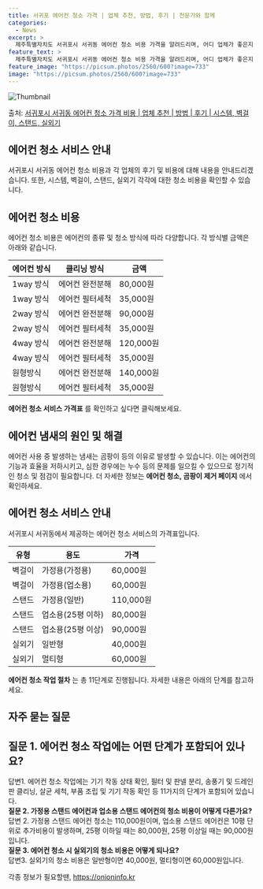 ```yaml
---
title: 서귀포 에어컨 청소 가격 | 업체 추천, 방법, 후기 | 전문가와 함께
categories:
  - News
excerpt: >
  제주특별자치도 서귀포시 서귀동 에어컨 청소 비용 가격을 알려드리며, 어디 업체가 좋은지 후기를 통해 알아보겠습니다. 현재 글에서는 시스템, 벽걸이, 스탠드, 실외기 각각에 대해 청소 비용이 나와 있으니 참고하시면 되겠습니다. 에어컨 분해 청소 방법 보기 👈 클릭셀프 에어컨 청소 방법 보기👈 클릭서귀포시 서귀동 에어컨 청소 비용시스템에어컨 방식클리닝방식금액1way 방식에어컨 완전분해80,000원1way 방식에어컨 필터세척35,000원2way 방식에어컨 완전분해90,000원2way 방식에어컨 필터세척35,000원4way 방식에어컨 완전분해120,000원4way 방식에어컨 필터세척35,000원원형방식에어컨 완전분해140,000원원형방식에어컨 필터세척35,000원에어컨 청소 견적 샘플 보기 👈 클릭에어컨 냄새의..
feature_text: >
  제주특별자치도 서귀포시 서귀동 에어컨 청소 비용 가격을 알려드리며, 어디 업체가 좋은지 후기를 통해 알아보겠습니다. 현재 글에서는 시스템, 벽걸이, 스탠드, 실외기 각각에 대해 청소 비용이 나와 있으니 참고하시면 되겠습니다. 에어컨 분해 청소 방법 보기 👈 클릭셀프 에어컨 청소 방법 보기👈 클릭서귀포시 서귀동 에어컨 청소 비용시스템에어컨 방식클리닝방식금액1way 방식에어컨 완전분해80,000원1way 방식에어컨 필터세척35,000원2way 방식에어컨 완전분해90,000원2way 방식에어컨 필터세척35,000원4way 방식에어컨 완전분해120,000원4way 방식에어컨 필터세척35,000원원형방식에어컨 완전분해140,000원원형방식에어컨 필터세척35,000원에어컨 청소 견적 샘플 보기 👈 클릭에어컨 냄새의..
feature_image: "https://picsum.photos/2560/600?image=733"
image: "https://picsum.photos/2560/600?image=733"
---
```


![Thumbnail](https://img1.daumcdn.net/thumb/R800x0/?scode=mtistory2&fname=https%3A%2F%2Fblog.kakaocdn.net%2Fdn%2FedWIzG%2FbtsHxtF7Dnc%2FqdXoaMyfOKXnJk4OiI2tzK%2Fimg.webp)

<p>출처: <a href="https://onioninfo.kr/entry/%EC%84%9C%EA%B7%80%ED%8F%AC%EC%8B%9C-%EC%84%9C%EA%B7%80%EB%8F%99-%EC%97%90%EC%96%B4%EC%BB%A8-%EC%B2%AD%EC%86%8C-%EA%B0%80%EA%B2%A9-%EB%B9%84%EC%9A%A9-%EC%97%85%EC%B2%B4-%EC%B6%94%EC%B2%9C-%EB%B0%A9%EB%B2%95-%ED%9B%84%EA%B8%B0-%EC%8B%9C%EC%8A%A4%ED%85%9C-%EB%B2%BD%EA%B1%B8%EC%9D%B4-%EC%8A%A4%ED%83%A0%EB%93%9C-%EC%8B%A4%EC%99%B8%EA%B8%B0" rel="dofollow">서귀포시 서귀동 에어컨 청소 가격 비용 | 업체 추천 | 방법 | 후기 | 시스템, 벽걸이, 스탠드, 실외기</a> </p>

## 에어컨 청소 서비스 안내

서귀포시 서귀동 에어컨 청소 비용과 각 업체의 후기 및 비용에 대해 내용을 안내드리겠습니다. 또한, 시스템, 벽걸이, 스탠드, 실외기 각각에
대한 청소 비용을 확인할 수 있습니다.

## 에어컨 청소 비용

에어컨 청소 비용은 에어컨의 종류 및 청소 방식에 따라 다양합니다. 각 방식별 금액은 아래와 같습니다.

**에어컨 방식** | **클리닝 방식** | **금액**  
---|---|---  
1way 방식 | 에어컨 완전분해 | 80,000원  
1way 방식 | 에어컨 필터세척 | 35,000원  
2way 방식 | 에어컨 완전분해 | 90,000원  
2way 방식 | 에어컨 필터세척 | 35,000원  
4way 방식 | 에어컨 완전분해 | 120,000원  
4way 방식 | 에어컨 필터세척 | 35,000원  
원형방식 | 에어컨 완전분해 | 140,000원  
원형방식 | 에어컨 필터세척 | 35,000원  
  
**에어컨 청소 서비스 가격표** 를 확인하고 싶다면 클릭해보세요.

## 에어컨 냄새의 원인 및 해결

에어컨 사용 중 발생하는 냄새는 곰팡이 등의 이유로 발생할 수 있습니다. 이는 에어컨의 기능과 효율을 저하시키고, 심한 경우에는 누수 등의
문제를 일으킬 수 있으므로 정기적인 청소 및 점검이 필요합니다. 더 자세한 정보는 **에어컨 청소, 곰팡이 제거 페이지** 에서 확인하세요.

## 에어컨 청소 서비스 안내

서귀포시 서귀동에서 제공하는 에어컨 청소 서비스의 가격표입니다.

**유형** | **용도** | **가격**  
---|---|---  
벽걸이 | 가정용(가정용) | 60,000원  
벽걸이 | 가정용(업소용) | 60,000원  
스탠드 | 가정용(일반) | 110,000원  
스탠드 | 업소용(25평 이하) | 80,000원  
스탠드 | 업소용(25평 이상) | 90,000원  
실외기 | 일반형 | 40,000원  
실외기 | 멀티형 | 60,000원  
  
**에어컨 청소 작업 절차** 는 총 11단계로 진행됩니다. 자세한 내용은 아래의 단계를 참고하세요.

## 자주 묻는 질문

**질문 1. 에어컨 청소 작업에는 어떤 단계가 포함되어 있나요?**  
---  
답변1. 에어컨 청소 작업에는 기기 작동 상태 확인, 필터 및 판넬 분리, 송풍기 및 드레인판 클리닝, 살균 세척, 부품 조립 및 기기 작동
확인 등 11가지의 단계가 포함되어 있습니다.  
**질문 2. 가정용 스탠드 에어컨과 업소용 스탠드 에어컨의 청소 비용이 어떻게 다른가요?**  
답변 2. 가정용 스탠드 에어컨 청소는 110,000원이며, 업소용 스탠드 에어컨은 10평 단위로 추가비용이 발생하며, 25평 이하일 때는
80,000원, 25평 이상일 때는 90,000원입니다.  
**질문 3. 에어컨 청소 시 실외기의 청소 비용은 어떻게 되나요?**  
답변3. 실외기의 청소 비용은 일반형이면 40,000원, 멀티형이면 60,000원입니다.

 

각종 정보가 필요할땐, <a href="https://onioninfo.kr" rel="dofollow">https://onioninfo.kr</a>


